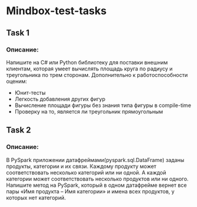 # Mindbox-test-tasks

## Task 1
### Описание:

Напишите на C# или Python библиотеку для поставки внешним клиентам, которая умеет вычислять площадь круга по радиусу и треугольника по трем сторонам. Дополнительно к работоспособности оценим:

- Юнит-тесты
- Легкость добавления других фигур
- Вычисление площади фигуры без знания типа фигуры в compile-time
- Проверку на то, является ли треугольник прямоугольным

## Task 2
### Описание:

В PySpark приложении датафреймами(pyspark.sql.DataFrame) заданы продукты, категории и их связи. Каждому продукту может соответствовать несколько категорий или ни одной. А каждой категории может соответствовать несколько продуктов или ни одного. Напишите метод на PySpark, который в одном датафрейме вернет все пары «Имя продукта – Имя категории» и имена всех продуктов, у которых нет категорий.


